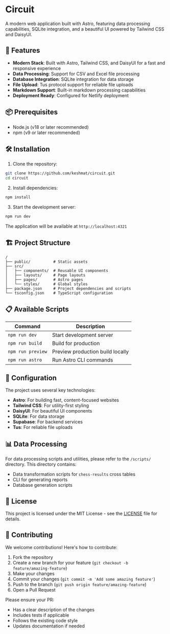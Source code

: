 # Circuit

A modern web application built with Astro, featuring data processing capabilities, SQLite integration, and a beautiful UI powered by Tailwind CSS and DaisyUI.

## 🚀 Features

- **Modern Stack**: Built with Astro, Tailwind CSS, and DaisyUI for a fast and responsive experience
- **Data Processing**: Support for CSV and Excel file processing
- **Database Integration**: SQLite integration for data storage
- **File Upload**: Tus protocol support for reliable file uploads
- **Markdown Support**: Built-in markdown processing capabilities
- **Deployment Ready**: Configured for Netlify deployment

## 📦 Prerequisites

- Node.js (v18 or later recommended)
- npm (v9 or later recommended)

## 🛠️ Installation

1. Clone the repository:

```bash
git clone https://github.com/keshmat/circuit.git
cd circuit
```

2. Install dependencies:

```bash
npm install
```

3. Start the development server:

```bash
npm run dev
```

The application will be available at `http://localhost:4321`

## 🏗️ Project Structure

```
/
├── public/          # Static assets
├── src/
│   ├── components/  # Reusable UI components
│   ├── layouts/     # Page layouts
│   ├── pages/       # Astro pages
│   └── styles/      # Global styles
├── package.json     # Project dependencies and scripts
└── tsconfig.json    # TypeScript configuration
```

## 📋 Available Scripts

| Command           | Description                      |
| ----------------- | -------------------------------- |
| `npm run dev`     | Start development server         |
| `npm run build`   | Build for production             |
| `npm run preview` | Preview production build locally |
| `npm run astro`   | Run Astro CLI commands           |

## 🔧 Configuration

The project uses several key technologies:

- **Astro**: For building fast, content-focused websites
- **Tailwind CSS**: For utility-first styling
- **DaisyUI**: For beautiful UI components
- **SQLite**: For data storage
- **Supabase**: For backend services
- **Tus**: For reliable file uploads

## 📊 Data Processing

For data processing scripts and utilities, please refer to the `/scripts/` directory. This directory contains:

- Data transformation scripts for `chess-results` cross tables
- CLI for generating reports
- Database generation scripts

## 📄 License

This project is licensed under the MIT License - see the [LICENSE](LICENSE) file for details.

## 🤝 Contributing

We welcome contributions! Here's how to contribute:

1. Fork the repository
2. Create a new branch for your feature (`git checkout -b feature/amazing-feature`)
3. Make your changes
4. Commit your changes (`git commit -m 'Add some amazing feature'`)
5. Push to the branch (`git push origin feature/amazing-feature`)
6. Open a Pull Request

Please ensure your PR:

- Has a clear description of the changes
- Includes tests if applicable
- Follows the existing code style
- Updates documentation if needed
